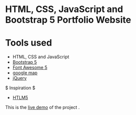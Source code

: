 HTML, CSS, JavaScript and Bootstrap 5 Portfolio Website
=======

# Tools used #
* HTML, CSS and JavaScript
* [Bootstrap 5](https://getbootstrap.com/docs/5.0/getting-started/introduction/)
* [Font Awesome 5](https://fontawesome.com/)
* [google map](https://www.embed-map.com/)
* [jQuery](https://jquery.com/)

$ Inspiration $
* [HTLM5](https://html5up.net/)

This is the [live demo](#) of the project . 

